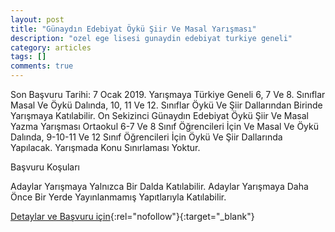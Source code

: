 ```yaml
---
layout: post
title: "Günaydın Edebiyat Öykü Şiir Ve Masal Yarışması"
description: "ozel ege lisesi gunaydin edebiyat turkiye geneli"
category: articles
tags: []
comments: true
---
```


Son Başvuru Tarihi: 7 Ocak 2019.
Yarışmaya Türkiye Geneli 6, 7 Ve 8. Sınıflar Masal Ve Öykü Dalında, 10, 11 Ve 12. Sınıflar Öykü Ve Şiir Dallarından Birinde Yarışmaya Katılabilir.
On Sekizinci Günaydın Edebiyat Öykü Şiir Ve Masal Yazma Yarışması Ortaokul 6-7 Ve 8 Sınıf Öğrencileri İçin Ve Masal Ve Öykü Dalında, 9-10-11 Ve 12 Sınıf Öğrencileri İçin Öykü Ve Şiir Dallarında Yapılacak. Yarışmada Konu Sınırlaması Yoktur.

Başvuru Koşuları

Adaylar Yarışmaya Yalnızca Bir Dalda Katılabilir.
Adaylar Yarışmaya Daha Önce Bir Yerde Yayınlanmamış Yapıtlarıyla Katılabilir.

[Detaylar ve Başvuru için](https://www.guncel-egitim.org/gunaydin-edebiyat-oyku-siir-ve-masal-yarismasi/?utm_source=edebiyatyarismalari.com&utm_medium=affiliate){:rel="nofollow"}{:target="_blank"}
